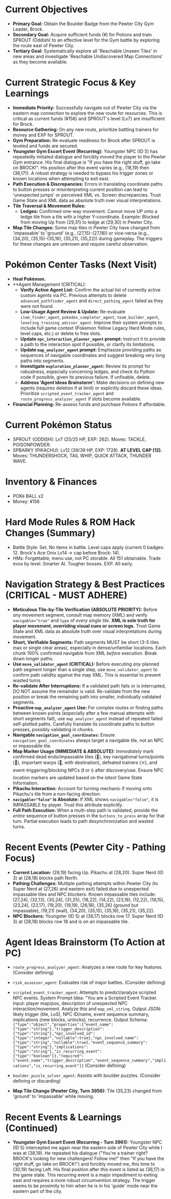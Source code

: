 # Current Objectives
*   **Primary Goal:** Obtain the Boulder Badge from the Pewter City Gym Leader, Brock.
*   **Secondary Goal:** Acquire sufficient funds (¥) for Potions and train SPROUT (Oddish) to an effective level for the Gym battle by exploring the route east of Pewter City.
*   **Tertiary Goal:** Systematically explore all 'Reachable Unseen Tiles' in new areas and investigate 'Reachable Undiscovered Map Connections' as they become available.

# Current Strategic Focus & Key Learnings
*   **Immediate Priority:** Successfully navigate out of Pewter City via the eastern map connection to explore the new route for resources. This is critical as current funds (¥156) and SPROUT's level (Lv7) are insufficient for Brock.
*   **Resource Gathering:** On any new route, prioritize battling trainers for money and EXP for SPROUT.
*   **Gym Preparation:** Re-evaluate readiness for Brock after SPROUT is leveled and funds are secured.
*   **Youngster Gym Escort Event (Recurring):** Youngster NPC (ID 5) has repeatedly initiated dialogue and forcibly moved the player to the Pewter Gym entrance. His final dialogue is "If you have the right stuff, go take on BROCK!". His position after this event varies (e.g., (18,19) then (36,17)). A robust strategy is needed to bypass his trigger zones or known locations when attempting to exit east.
*   **Path Execution & Discrepancies:** Errors in translating coordinate paths to button presses or misinterpreting current position can lead to 'unexpected jumps' or perceived XML vs. Screen discrepancies. Trust Game State and XML data as absolute truth over visual interpretations.
*   **Tile Traversal & Movement Rules:**
    *   **Ledges:** Confirmed one-way movement. Cannot move UP onto a ledge tile from a tile with a higher Y-coordinate. Example: Blocked from moving Up from (29,31) to ledge at (29,30) in Pewter City.
*   **Map Tile Changes:** Some map tiles in Pewter City have changed from 'impassable' to 'ground' (e.g., (27,15)-(27,18)) or vice-versa (e.g., (34,20), (35,15)-(35,16), (35,21), (35,22)) during gameplay. The triggers for these changes are unknown and require careful observation.

# Pokémon Center Tasks (Next Visit)
*   **Heal Pokémon.**
*   **Agent Management (CRITICAL):
    *   **Verify Active Agent List:** Confirm the actual list of currently active custom agents via PC. Previous attempts to delete `advanced_pathfinder_agent` and `direct_pathing_agent` failed as they were not found.
    *   **Low-Usage Agent Review & Update:** Re-evaluate `item_finder_agent`, `pokedex_completer_agent`, `team_builder_agent`, `leveling_training_advisor_agent`. Improve their system prompts to include full game context (Pokemon Yellow Legacy Hard Mode rules, level caps, etc.) or delete to free slots.
    *   **Update `npc_interaction_planner_agent` prompt:** Instruct it to provide a path to the interaction spot if possible, or clarify its limitations.
    *   **Update `map_analyzer_agent` prompt:** Emphasize providing paths as sequences of navigable coordinates and suggest breaking very long paths into segments.
    *   **Investigate `exploration_planner_agent`:** Review its prompt for robustness, especially concerning ledges, and check its Python code if possible, given its previous failure. If unfixable, delete.
    *   **Address 'Agent Ideas Brainstorm':** Make decisions on defining new agents (requires deletion if at limit) or explicitly discard these ideas. Prioritize `scripted_event_tracker_agent` and `route_progress_analyzer_agent` if slots become available.
*   **Financial Planning:** Re-assess funds and purchase Potions if affordable.

# Current Pokémon Status
*   SPROUT (ODDISH): Lv7 (25/25 HP, EXP: 262). Moves: TACKLE, POISONPOWDER.
*   SPBARKY (PIKACHU): Lv12 (39/39 HP, EXP: 1728). **AT LEVEL CAP (12).** Moves: THUNDERSHOCK, TAIL WHIP, QUICK ATTACK, THUNDER WAVE.

# Inventory & Finances
*   POKé BALL x2
*   Money: ¥156

# Hard Mode Rules & ROM Hack Changes (Summary)
*   Battle Style: Set. No items in battle. Level caps apply (current 0 badges: 12. Brock's Ace Onix Lv14 -> cap before Brock: 14).
*   HMs: Forgettable, menu use, not PC storable. All 151 obtainable. Trade evos by level. Smarter AI. Tougher bosses. EXP. All early.

# Navigation Strategy & Best Practices (CRITICAL - MUST ADHERE)
*   **Meticulous Tile-by-Tile Verification (ABSOLUTE PRIORITY):** Before *any* movement segment, consult map memory (XML) and verify `navigable="true"` and `type` of *every single tile*. **XML is sole truth for player movement, overriding visual cues or screen logs.** Trust Game State and XML data as absolute truth over visual interpretations during movement.
*   **Short, Verifiable Segments:** Path segments MUST be short (3-5 tiles max or single clear areas), especially in dense/unfamiliar locations. Each chunk 100% confirmed navigable from XML *before* execution. Break down longer paths.
*   **Use `move_validator_agent` (CRITICAL):** Before executing *any* planned path segment longer than a single step, use `move_validator_agent` to confirm path validity against the map XML. This is essential to prevent wasted turns.
*   **Re-validate After Interruptions:** If a validated path fails or is interrupted, DO NOT assume the remainder is valid. Re-validate from the new position or break the remaining path into smaller, individually validated segments.
*   **Proactive `map_analyzer_agent` Use:** For complex routes or finding paths between known points (especially after a few manual attempts with short segments fail), use `map_analyzer_agent` instead of repeated failed self-plotted paths. Carefully translate its coordinate paths to button presses, possibly validating in chunks.
*   **Navigable `navigation_goal_coordinates`:** Ensure `navigation_goal_coordinates` always target a navigable tile, not an NPC or impassable tile.
*   **Map Marker Usage (IMMEDIATE & ABSOLUTE):** *Immediately* mark confirmed dead ends/impassable tiles (🚫), key navigational turns/points (📍), important warps (🚪, with destination), defeated trainers (☠️), and event-triggering/blocking NPCs (❗ or ℹ️) after discovery/use. Ensure NPC location markers are updated based on the *latest* Game State Information.
*   **Pikachu Interaction:** Account for turning mechanic if moving onto Pikachu's tile from a non-facing direction.
*   **`navigable="false"` is Absolute:** If XML shows `navigable="false"`, it is IMPASSABLE by player. Trust this attribute explicitly.
*   **Full Path Execution:** When a multi-step path is validated, provide the *entire* sequence of button presses in the `buttons_to_press` array for that turn. Partial execution leads to path desynchronization and wasted turns.

# Recent Events (Pewter City - Pathing Focus)
*   **Current Location:** (28,19) facing Up. Pikachu at (28,20). Super Nerd (ID 3) at (28,18) blocks path North.
*   **Pathing Challenges:** Multiple pathing attempts within Pewter City (to Super Nerd at (27,26) and eastern exit) failed due to unexpected impassable tiles and NPC blockers. Known impassable tiles include: (27,24), (32,13), (30,24), (31,25), (18,22), (14,22), (23,18), (12,22), (18,15), (23,24), (23,17), (19,20), (19,19), (26,18), (35,26) (ground but impassable), (19,21) (wall), (34,20), (35,15), (35,16), (35,21), (35,22).
*   **NPC Blockers:** Youngster (ID 5) at (36,17) blocks row 17. Super Nerd (ID 3) at (28,18) blocks row 18 and is on an impassable tile.

# Agent Ideas Brainstorm (To Action at PC)
*   `route_progress_analyzer_agent`: Analyzes a new route for key features. (Consider defining)
*   `risk_assessor_agent`: Evaluates risk of major battles. (Consider defining)
*   `scripted_event_tracker_agent`: Attempts to predict/analyze scripted NPC events. System Prompt Idea: "You are a Scripted Event Tracker. Input: player map/pos, description of unexpected NPC interaction/movement. Analyze this and `map_xml_string`. Output JSON: likely trigger (tile, LoS), NPC ID/name, event sequence summary, implications (new blocks, unlocks), recurrence. Output Schema: `{"type":"object","properties":{"event_name":{"type":"string"},"trigger_description":{"type":"string"},"npc_involved_id":{"type":"integer","nullable":true},"npc_involved_name":{"type":"string","nullable":true},"event_sequence_summary":{"type":"string"},"implications":{"type":"string"},"is_recurring_event":{"type":"boolean"}},"required":["event_name","trigger_description","event_sequence_summary","implications","is_recurring_event"]}` (Consider defining)
*   `boulder_puzzle_solver_agent`: Assists with boulder puzzles. (Consider defining or discarding)

*   **Map Tile Change (Pewter City, Turn 3956):** Tile (35,23) changed from 'ground' to 'impassable' while moving.

# Recent Events & Learnings (Continued)
*   **Youngster Gym Escort Event (Recurring - Turn 3961):** Youngster NPC (ID 5) intercepted me again near the eastern side of Pewter City while I was at (38,19). He repeated his dialogue ("You're a trainer right? BROCK's looking for new challengers! Follow me!" then "If you have the right stuff, go take on BROCK!") and forcibly moved me, this time to (30,19) facing Left. His final position after this event is listed as (36,17) in the game state. This recurring event is a major impediment to exiting east and requires a more robust circumvention strategy. The trigger seems to be proximity to him when he is in his 'guide' mode near the eastern part of the city.